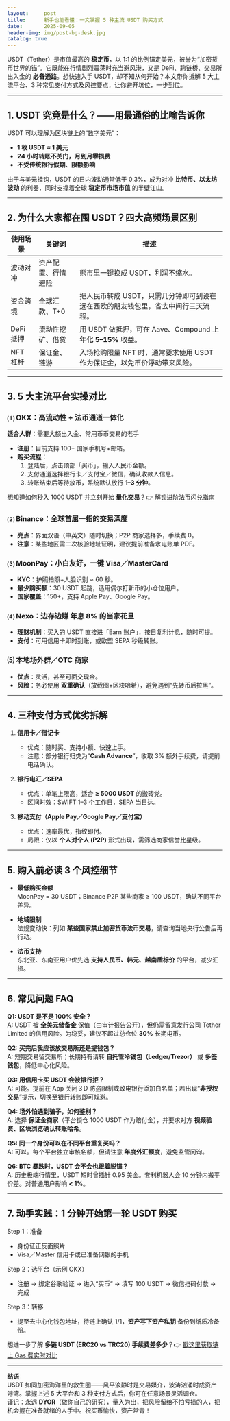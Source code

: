 ```yaml
---
layout:     post
title:      新手也能看懂：一文掌握 5 种主流 USDT 购买方式
date:       2025-09-05
header-img: img/post-bg-desk.jpg
catalog: true
---
```


USDT（Tether）是市值最高的 **稳定币**，以 1:1 的比例锚定美元，被誉为“加密货币世界的锚”。它既能在行情剧烈震荡时充当避风港，又是 DeFi、跨链桥、交易所出入金的 **必备通路**。想快速入手 USDT，却不知从何开始？本文带你拆解 5 大主流平台、3 种常见支付方式及风控要点，让你避开坑位，一步到位。

---

## 1. **USDT 究竟是什么？——用最通俗的比喻告诉你**

USDT 可以理解为区块链上的“数字美元”：  
- **1 枚 USDT ≈ 1 美元**  
- **24 小时转账不关门，月到月零损费**  
- **不受传统银行假期、限额影响**  

由于与美元挂钩，USDT 的日内波动通常低于 0.3%，成为对冲 **比特币、以太坊波动** 的利器，同时支撑着全球 **稳定币市场市值** 的半壁江山。

---

## 2. **为什么大家都在囤 USDT？四大高频场景区别**

| 使用场景             | 关键词             | 描述                                                                                      |
|----------------------|--------------------|-------------------------------------------------------------------------------------------|
| 波动对冲             | 资产配置、行情避险 | 熊市里一键换成 USDT，利润不缩水。                                                         |
| 资金跨境             | 全球汇款、T+0      | 把人民币转成 USDT，只需几分钟即可到设在远在西欧的朋友钱包里，省去中间行三天流程。         |
| DeFi 抵押            | 流动性挖矿、借贷   | 用 USDT 做抵押，可在 Aave、Compound 上 **年化 5–15%** 收益。                              |
| NFT 杠杆             | 保证金、链游       | 入场抢购限量 NFT 时，通常要求使用 USDT 作为保证金，以免币价浮动带来风险。                 |

---

## 3. **5 大主流平台实操对比**

### ⑴ OKX：高流动性 + 法币通道一体化  
**适合人群**：需要大额出入金、常用币币交易的老手  
- **注册**：⽬前支持 100+ 国家手机号+邮箱。  
- **购买流程**：  
  1. 登陆后，点击顶部「买币」，输入人民币金额。  
  2. 支付通道选择银行卡／支付宝／微信，确认收款人信息。  
  3. 转账结束后等待放币，系统默认放行 **1–3 分钟**。

想知道如何秒入 1000 USDT 并立刻开始 **量化交易**？👉 [解锁进阶法币闪兑指南](https://okxdog.com/)

### ⑵ Binance：全球首屈一指的交易深度  
- **亮点**：界面双语（中英文）随时切换；P2P 商家选择多，手续费 0。  
- **注意**：某些地区需二次核验地址证明，建议提前准备水电账单 PDF。

### ⑶ MoonPay：小白友好，一键 Visa／MasterCard  
- **KYC**：护照拍照+人脸识别 ≈ 60 秒。  
- **最少购买额**：30 USDT 起跳，适用偶尔打新币的小仓位用户。  
- **国家覆盖**：150+，支持 Apple Pay、Google Pay。

### ⑷ Nexo：边存边赚 **年息 8%** 的当家花旦  
- **理财机制**：买入的 USDT 直接进「Earn 账户」，按日复利计息，随时可提。  
- **支付**：可用信用卡即时到账，或欧盟 SEPA 秒级转账。

### ⑸ 本地场外群／OTC 商家  
- **优点**：灵活，甚至可面交现金。  
- **风险**：务必使用 **双重确认**（放截图+区块哈希），避免遇到“先转币后拉黑”。

---

## 4. **三种支付方式优劣拆解**

1. **信用卡／借记卡**  
   - 优点：随时买、支持小额、快速上手。  
   - 注意：部分银行归类为“**Cash Advance**”，收取 3% 额外手续费，请提前电话确认。

2. **银行电汇／SEPA**  
   - 优点：单笔上限高，适合 **≥ 5000 USDT** 的搬砖党。  
   - 区间时效：SWIFT 1–3 个工作日，SEPA 当日达。

3. **移动支付（Apple Pay／Google Pay／支付宝）**  
   - 优点：速率最优，指纹即付。  
   - 局限：仅以 **个人对个人 (P2P)** 形式出现，需筛选商家信誉比星级。

---

## 5. **购入前必读 3 个风控细节**

- **最低购买金额**  
  MoonPay = 30 USDT；Binance P2P 某些商家 ≥ 100 USDT，确认不同平台差异。

- **地域限制**  
  法规变动快：列如 **某些国家禁止加密货币法币交易**，请查询当地央行公告后再行动。

- **法币支持**  
  东北亚、东南亚用户优先选 **支持人民币、韩元、越南盾标价** 的平台，减少汇损。

---

## 6. **常见问题 FAQ**

**Q1: USDT 是不是 100% 安全？**  
A: USDT 被 **全美元储备金** 保值（由审计报告公开），但仍需留意发行公司 Tether Limited 的信用风险。为稳妥，建议不超过总仓位 **30%** 长期屯币。

**Q2: 买完后我应该放交易所还是提钱包？**  
A: 短期交易留交易所；长期持有请转 **自托管冷钱包（Ledger/Trezor）** 或 **多签钱包**，降低中心化风险。

**Q3: 用信用卡买 USDT 会被银行拒？**  
A: 可能。提前在 App 关闭３D 防盗限制或致电银行添加白名单；若出现“**非授权交易**”提示，切换至银行转账即可规避。

**Q4: 场外怕遇到骗子，如何鉴别？**  
A: 选择 **保证金商家**（平台锁仓 1000 USDT 作为赔付金），并要求对方 **视频验资、区块浏览确认转账哈希**。

**Q5: 同一个身份可以在不同平台重复买吗？**  
A: 可以。每个平台独立审核名额，但请注意 **年度外汇额度**，避免监管问询。

**Q6: BTC 暴跌时，USDT 会不会也跟着脱锚？**  
A: 历史极端行情里，USDT 短时曾插针 0.95 美金。套利机器人会 10 分钟内搬平价差。对普通用户影响 **< 1%**。

---

## 7. **动手实践：1 分钟开始第一轮 USDT 购买**

Step 1：准备  
- 身份证正反面照片  
- Visa／Master 信用卡或已准备网银的手机  

Step 2：选平台（示例 OKX）  
- 注册 → 绑定谷歌验证 → 进入“买币” → 填写 100 USDT → 微信扫码付款 → 完成  

Step 3：转移  
- 提至去中心化钱包地址，待链上确认 1/1，**资产写下资产私钥** 备份到纸质冷备份。

想进一步了解 **多链 USDT (ERC20 vs TRC20) 手续费差多少**？👉 [戳这里获取链上 Gas 费实时对比](https://okxdog.com/)

---

**结语**  
USDT 如同加密海洋里的救生圈——风平浪静时是交易媒介，波涛汹涌时成资产港湾。掌握上述 5 大平台和 3 种支付方式后，你可在任意场景灵活调仓。  
谨记：永远 **DYOR**（做你自己的研究），量入为出，把风险留给不怕亏损的人，把机会握在准备就绪的人手中。祝买币愉快，资产常青！